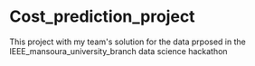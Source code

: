 # Cost_prediction_project
This project with my team's solution for the data prposed in the IEEE_mansoura_university_branch data science hackathon
